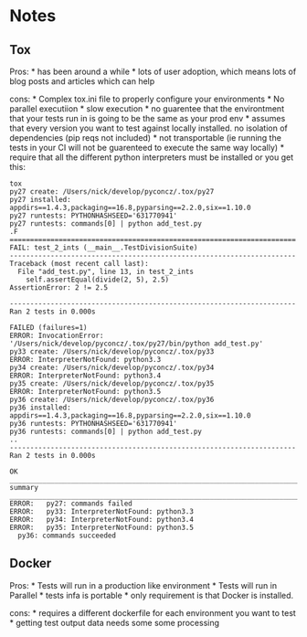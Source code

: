 # Notes

## Tox
Pros:
    * has been around a while
    * lots of user adoption, which means lots of blog posts and articles which can help

cons:
	* Complex tox.ini file to properly configure your environments
	* No parallel executiion
	* slow execution
    * no guarentee that the environtment that your tests run in is going to be the same as your prod env
    * assumes that every version you want to test against locally installed. no isolation of dependencies (pip reqs not included)
    * not transportable (ie running the tests in your CI will not be guarenteed to execute the same way locally)
	* require that all the different python interpreters must be installed or you get this:

```
tox
py27 create: /Users/nick/develop/pyconcz/.tox/py27
py27 installed: appdirs==1.4.3,packaging==16.8,pyparsing==2.2.0,six==1.10.0
py27 runtests: PYTHONHASHSEED='631770941'
py27 runtests: commands[0] | python add_test.py
.F
======================================================================
FAIL: test_2_ints (__main__.TestDivisionSuite)
----------------------------------------------------------------------
Traceback (most recent call last):
  File "add_test.py", line 13, in test_2_ints
    self.assertEqual(divide(2, 5), 2.5)
AssertionError: 2 != 2.5

----------------------------------------------------------------------
Ran 2 tests in 0.000s

FAILED (failures=1)
ERROR: InvocationError: '/Users/nick/develop/pyconcz/.tox/py27/bin/python add_test.py'
py33 create: /Users/nick/develop/pyconcz/.tox/py33
ERROR: InterpreterNotFound: python3.3
py34 create: /Users/nick/develop/pyconcz/.tox/py34
ERROR: InterpreterNotFound: python3.4
py35 create: /Users/nick/develop/pyconcz/.tox/py35
ERROR: InterpreterNotFound: python3.5
py36 create: /Users/nick/develop/pyconcz/.tox/py36
py36 installed: appdirs==1.4.3,packaging==16.8,pyparsing==2.2.0,six==1.10.0
py36 runtests: PYTHONHASHSEED='631770941'
py36 runtests: commands[0] | python add_test.py
..
----------------------------------------------------------------------
Ran 2 tests in 0.000s

OK
_________________________________________________________________________________________________________________ summary _________________________________________________________________________________________________________________
ERROR:   py27: commands failed
ERROR:   py33: InterpreterNotFound: python3.3
ERROR:   py34: InterpreterNotFound: python3.4
ERROR:   py35: InterpreterNotFound: python3.5
  py36: commands succeeded
```

## Docker
Pros:
    * Tests will run in a production like environment
    * Tests will run in Parallel
    * tests infa is portable
    * only requirement is that Docker is installed.

cons:
	* requires a different dockerfile for each environment you want to test
    * getting test output data needs some some processing
